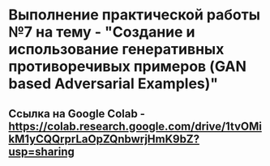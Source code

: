 # Выполнение практической работы №7 на тему - "Создание и использование генеративных противоречивых примеров (GAN based Adversarial Examples)"

## Ссылка на Google Colab - https://colab.research.google.com/drive/1tvOMikM1yCQQrprLaOpZQnbwrjHmK9bZ?usp=sharing


